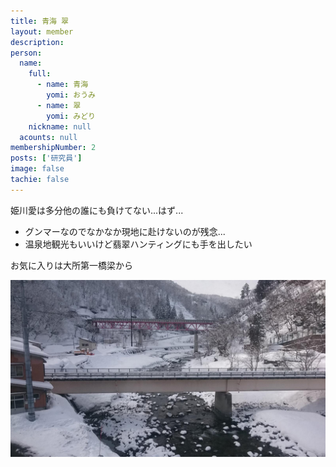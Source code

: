 ```yaml
---
title: 青海 翠
layout: member
description: 
person:
  name:
    full:
      - name: 青海
        yomi: おうみ
      - name: 翠
        yomi: みどり
    nickname: null
  acounts: null
membershipNumber: 2
posts: ['研究員']
image: false
tachie: false
---
```

姫川愛は多分他の誰にも負けてない...はず...

- グンマーなのでなかなか現地に赴けないのが残念...
- 温泉地観光もいいけど翡翠ハンティングにも手を出したい

お気に入りは大所第一橋梁から

![大所第一橋梁から](/files/images/imports/2019/02/from_Odokoro_1_bri.jpg)